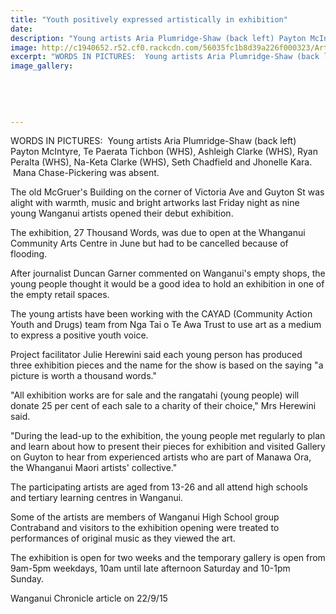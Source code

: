 ```yaml
---
title: "Youth positively expressed artistically in exhibition"
date: 
description: "Young artists Aria Plumridge-Shaw (back left) Payton McIntyre, Te Paerata Tichbon (WHS), Ashleigh Clarke (WHS), Ryan Peralta (WHS), Na-Keta Clarke (WHS), Seth Chadfield & Jhonelle Kara."
image: http://c1940652.r52.cf0.rackcdn.com/56035fc1b8d39a226f000323/Art-Exhib-at-McGruers-Blg.-22.9.15-Chronicle.jpg
excerpt: "WORDS IN PICTURES:  Young artists Aria Plumridge-Shaw (back left) Payton McIntyre, Te Paerata Tichbon (WHS), Ashleigh Clarke (WHS), Ryan Peralta (WHS), Na-Keta Clarke (WHS), Seth Chadfield and Jhonelle Kara.  Mana Chase-Pickering was absent, from Wanganui Chronicle article on 22/9/15..."
image_gallery:
    
    
    
    
    
---
```


<p>WORDS IN PICTURES: &nbsp;Young artists Aria Plumridge-Shaw (back left) Payton McIntyre, Te Paerata Tichbon (WHS), Ashleigh Clarke (WHS), Ryan Peralta (WHS), Na-Keta Clarke (WHS), Seth Chadfield and Jhonelle Kara. &nbsp;Mana Chase-Pickering was absent.</p>
<p>The old McGruer's Building on the corner of Victoria Ave and Guyton St was alight with warmth, music and bright artworks last Friday night as nine young Wanganui artists opened their debut exhibition.</p>
<p>The exhibition, 27 Thousand Words, was due to open at the Whanganui Community Arts Centre in June but had to be cancelled because of flooding.</p>
<p>After journalist Duncan Garner commented on Wanganui's empty shops, the young people thought it would be a good idea to hold an exhibition in one of the empty retail spaces.</p>
<p>The young artists have been working with the CAYAD (Community Action Youth and Drugs) team from Nga Tai o Te Awa Trust to use art as a medium to express a positive youth voice.</p>
<p>Project facilitator Julie Herewini said each young person has produced three exhibition pieces and the name for the show is based on the saying "a picture is worth a thousand words."</p>
<p>"All exhibition works are for sale and the rangatahi (young people) will donate 25 per cent of each sale to a charity of their choice," Mrs Herewini said.</p>
<p>"During the lead-up to the exhibition, the young people met regularly to plan and learn about how to present their pieces for exhibition and visited Gallery on Guyton to hear from experienced artists who are part of Manawa Ora, the Whanganui Maori artists' collective."</p>
<p>The participating artists are aged from 13-26 and all attend high schools and tertiary learning centres in Wanganui.</p>
<p>Some of the artists are members of Wanganui High School group Contraband and visitors to the exhibition opening were treated to performances of original music as they viewed the art.</p>
<p>The exhibition is open for two weeks and the temporary gallery is open from 9am-5pm weekdays, 10am until late afternoon Saturday and 10-1pm Sunday.</p>
<p>Wanganui Chronicle article on 22/9/15</p>

